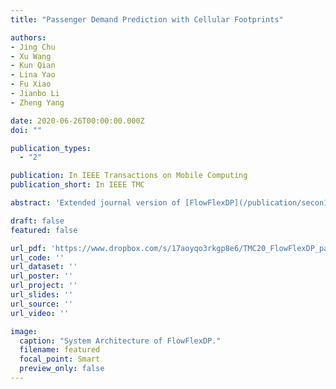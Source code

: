 ```yaml
---
title: "Passenger Demand Prediction with Cellular Footprints"

authors:
- Jing Chu
- Xu Wang
- Kun Qian
- Lina Yao
- Fu Xiao
- Jianbo Li
- Zheng Yang

date: 2020-06-26T00:00:00.000Z
doi: ""

publication_types:
  - "2"

publication: In IEEE Transactions on Mobile Computing
publication_short: In IEEE TMC

abstract: 'Extended journal version of [FlowFlexDP](/publication/secon18flowflexdp/).'

draft: false
featured: false

url_pdf: 'https://www.dropbox.com/s/17aoyqo3rkgp8e6/TMC20_FlowFlexDP_paper.pdf?dl=0'
url_code: ''
url_dataset: ''
url_poster: ''
url_project: ''
url_slides: ''
url_source: ''
url_video: ''

image:
  caption: "System Architecture of FlowFlexDP."
  filename: featured
  focal_point: Smart
  preview_only: false
---
```

